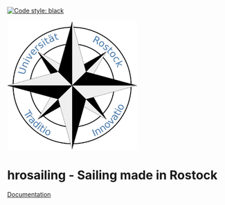 [![Code style: black](https://img.shields.io/badge/code%20style-black-000000.svg)](https://github.com/psf/black)

<img src="logo.png" width=300px height=300px alt="hrosailing">

# hrosailing - Sailing made in Rostock

[Documentation](https://vfdannenberg.github.io/hrosailing "hrosailing")